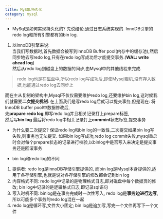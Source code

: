 ```yaml
---
title: MySQL持久化
category: mysql
---
```

- MySql是如何实现持久化的?
先说结论.通过日志系统实现的. InnoDB引擎的redo log和所有引擎都有的bin log.
1. 以InnoDB引擎来说:  
当我们写数据时,首先数据会被写到InnoDB Buffer pool(内存中的缓存池),然后同步地去写redo log,只有在redo log写成功后才能提交事务.(**WAL: write ahead log**)    
然后从redo log到磁盘上的数据的同步,由Mysql中的其他线程来完成.     
> redo log也是在磁盘中,所以redo log写成功后,即使Mysql宕机,没有存入数据,也能通过redo log去同步上  

而在主从复制的架构中,Mysql不仅仅需要维护redo log,还要维护bin log,这时候我们就需要**二次提交机制**:
在上面我们是写redo log后就可以提交事务,但是现在: 
将InnoDB buffer pool中数据修改后,  
先**prapare redo log**,即写redo log并且相关记录打上prepare标签,  
然后写**bin log**
最后将redo log中相关记录打上**commint**状态标签,提交事务  

- 为什么要二次提交?
保证redo log和bin log的一致性,二次提交如果bin log写失败,则事务也无法提交. 
如果bin log写成功,redo log commit失败,mysql重启时会对每个prepare状态的记录进行校验,以binlog中是否写入来决定是提交事务还是回滚事务

- bin log和redo log的不同
1. 提供者: redo log是InnoDB存储引擎提供的, 而bin log是Mysql本身提供的,适用于各存储引擎,也就是说对各存储引擎的修改都会记到bin log
2. 内容格式不同: redo log中记录的是物理格式日志,即对磁盘中每个数据页的修改; bin log中记录的是逻辑格式日志,即记录sql语句
3. 写入时机不同: binlog是在事务完成时一次性写入, redo log是**事务边进行边写**,所以可能多个事务的redo log混在一起
4. redo log是循环写,文件大小固定; bin log是追加写,写完一个文件再写下一个文件


